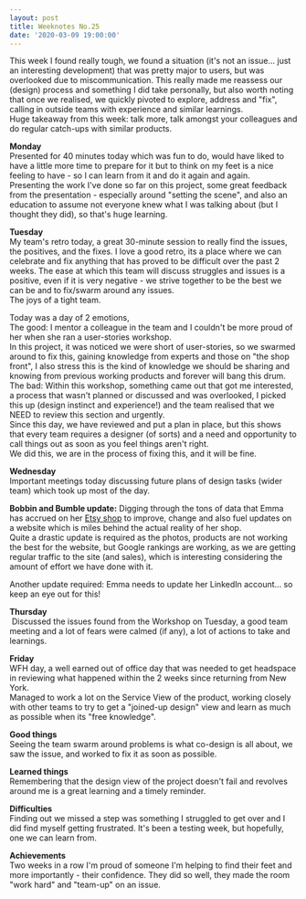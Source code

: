 ```yaml
---
layout: post
title: Weeknotes No.25
date: '2020-03-09 19:00:00'
---
```

This week I found really tough, we found a situation (it's not an issue... just an interesting development) that was pretty major to users, but was overlooked due to miscommunication. This really made me reassess our (design) process and something I did take personally, but also worth noting that once we realised, we quickly pivoted to explore, address and "fix", calling in outside teams with experience and similar learnings.<br>
Huge takeaway from this week: talk more, talk amongst your colleagues and do regular catch-ups with similar products.

<strong>Monday</strong><br>
Presented for 40 minutes today which was fun to do, would have liked to have a little more time to prepare for it but to think on my feet is a nice feeling to have - so I can learn from it and do it again and again.<br>
Presenting the work I've done so far on this project, some great feedback from the presentation - especially around "setting the scene", and also an education to assume not everyone knew what I was talking about (but I thought they did), so that's huge learning.

<strong>Tuesday</strong><br>
My team's retro today, a great 30-minute session to really find the issues, the positives, and the fixes. I love a good retro, its a place where we can celebrate and fix anything that has proved to be difficult over the past 2 weeks. The ease at which this team will discuss struggles and issues is a positive, even if it is very negative - we strive together to be the best we can be and to fix/swarm around any issues.<br>
The joys of a tight team.

Today was a day of 2 emotions,<br>
The good: I mentor a colleague in the team and I couldn't be more proud of her when she ran a user-stories workshop.<br>
In this project, it was noticed we were short of user-stories, so we swarmed around to fix this, gaining knowledge from experts and those on "the shop front", I also stress this is the kind of knowledge we should be sharing and knowing from previous working products and forever will bang this drum.<br>
The bad: Within this workshop, something came out that got me interested, a process that wasn't planned or discussed and was overlooked, I picked this up (design instinct and experience!) and the team realised that we NEED to review this section and urgently.<br>
Since this day, we have reviewed and put a plan in place, but this shows that every team requires a designer (of sorts) and a need and opportunity to call things out as soon as you feel things aren't right.<br>
We did this, we are in the process of fixing this, and it will be fine.

<strong>Wednesday</strong><br>
Important meetings today discussing future plans of design tasks (wider team) which took up most of the day.<br>

<strong>Bobbin and Bumble update:</strong>
Digging through the tons of data that Emma has accrued on her <a href="https://www.etsy.com/uk/shop/bobbinandbumblebaby" title="visit Bobbin and Bumble on etsy">Etsy shop</a> to improve, change and also fuel updates on a website which is miles behind the actual reality of her shop.<br>
Quite a drastic update is required as the photos, products are not working the best for the website, but Google rankings are working, as we are getting regular traffic to the site (and sales), which is interesting considering the amount of effort we have done with it.

Another update required: Emma needs to update her LinkedIn account... so keep an eye out for this!

<strong>Thursday</strong><br>
 Discussed the issues found from the Workshop on Tuesday, a good team meeting and a lot of fears were calmed (if any), a lot of actions to take and learnings.

<strong>Friday</strong><br>
WFH day, a well earned out of office day that was needed to get headspace in reviewing what happened within the 2 weeks since returning from New York.<br>
Managed to work a lot on the Service View of the product, working closely with other teams to try to get a "joined-up design" view and learn as much as possible when its "free knowledge".

<strong>Good things</strong><br>
Seeing the team swarm around problems is what co-design is all about, we saw the issue, and worked to fix it as soon as possible.

<strong>Learned things</strong><br>
Remembering that the design view of the project doesn't fail and revolves around me is a great learning and a timely reminder.

<strong>Difficulties</strong><br>
Finding out we missed a step was something I struggled to get over and I did find myself getting frustrated. It's been a testing week, but hopefully, one we can learn from.

<strong>Achievements</strong><br>
Two weeks in a row I'm proud of someone I'm helping to find their feet and more importantly - their confidence. They did so well, they made the room "work hard" and "team-up" on an issue.